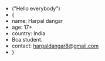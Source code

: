 - ("Hello everybody")
- {
-  name: Harpal dangar
-  age: 17+
-  country: India
-  Bca student.
-  contact: harpaldangar8@gmail.com
- }
